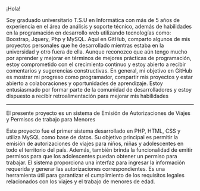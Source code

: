 ¡Hola!
	
Soy graduado universitario T.S.U en Informática con más de 5 años de experiencia en el área de análisis y soporte técnico, además de habilidades en la programación en desarrollo web utilizando tecnologías como: Boostrap, Jquery, Php y MySQL.
Aquí en GitHub, comparto algunos de mis proyectos personales que he desarrollado mientras estaba en la universidad y otro fuera de ella.
Aunque reconozco que aún tengo mucho por aprender y mejorar en términos de mejores prácticas de programación, estoy comprometido con el crecimiento continuo y estoy abierto a recibir comentarios y sugerencias constructivas. 
En general, mi objetivo en GitHub es mostrar mi progreso como programador, compartir mis proyectos y estar abierto a colaboraciones y oportunidades de aprendizaje. Estoy entusiasmado por formar parte de la comunidad de desarrolladores y estoy dispuesto a recibir retroalimentación para mejorar mis habilidades

---

El presente proyecto es un sistema de Emisión de Autorizaciones de Viajes y Permisos de trabajo para Menores 

Este proyecto fue el primer sistema desarrollado en PHP, HTML, CSS  y utiliza MySQL como base de datos. Su objetivo principal es permitir la emisión de autorizaciones de viajes para niños, niñas y adolescentes en todo el territorio del país. Además, también brinda la funcionalidad de emitir permisos para que los adolescentes puedan obtener un permiso para trabajar. El sistema proporciona una interfaz para ingresar la información requerida y generar las autorizaciones correspondientes. Es una herramienta útil para garantizar el cumplimiento de los requisitos legales relacionados con los viajes y el trabajo de menores de edad. 
